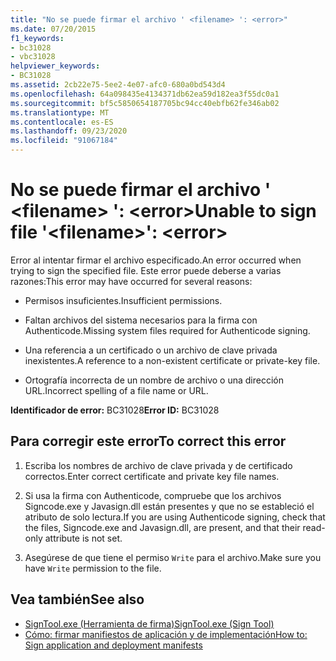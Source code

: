 ```yaml
---
title: "No se puede firmar el archivo ' <filename> ': <error>"
ms.date: 07/20/2015
f1_keywords:
- bc31028
- vbc31028
helpviewer_keywords:
- BC31028
ms.assetid: 2cb22e75-5ee2-4e07-afc0-680a0bd543d4
ms.openlocfilehash: 64a098435e4134371db62ea59d182ea3f55dc0a1
ms.sourcegitcommit: bf5c5850654187705bc94cc40ebfb62fe346ab02
ms.translationtype: MT
ms.contentlocale: es-ES
ms.lasthandoff: 09/23/2020
ms.locfileid: "91067184"
---
```

# <a name="unable-to-sign-file-filename-error"></a><span data-ttu-id="af149-102">No se puede firmar el archivo ' \<filename> ': \<error></span><span class="sxs-lookup"><span data-stu-id="af149-102">Unable to sign file '\<filename>': \<error></span></span>

<span data-ttu-id="af149-103">Error al intentar firmar el archivo especificado.</span><span class="sxs-lookup"><span data-stu-id="af149-103">An error occurred when trying to sign the specified file.</span></span> <span data-ttu-id="af149-104">Este error puede deberse a varias razones:</span><span class="sxs-lookup"><span data-stu-id="af149-104">This error may have occurred for several reasons:</span></span>  
  
- <span data-ttu-id="af149-105">Permisos insuficientes.</span><span class="sxs-lookup"><span data-stu-id="af149-105">Insufficient permissions.</span></span>  
  
- <span data-ttu-id="af149-106">Faltan archivos del sistema necesarios para la firma con Authenticode.</span><span class="sxs-lookup"><span data-stu-id="af149-106">Missing system files required for Authenticode signing.</span></span>  
  
- <span data-ttu-id="af149-107">Una referencia a un certificado o un archivo de clave privada inexistentes.</span><span class="sxs-lookup"><span data-stu-id="af149-107">A reference to a non-existent certificate or private-key file.</span></span>  
  
- <span data-ttu-id="af149-108">Ortografía incorrecta de un nombre de archivo o una dirección URL.</span><span class="sxs-lookup"><span data-stu-id="af149-108">Incorrect spelling of a file name or URL.</span></span>  
  
 <span data-ttu-id="af149-109">**Identificador de error:** BC31028</span><span class="sxs-lookup"><span data-stu-id="af149-109">**Error ID:** BC31028</span></span>  
  
## <a name="to-correct-this-error"></a><span data-ttu-id="af149-110">Para corregir este error</span><span class="sxs-lookup"><span data-stu-id="af149-110">To correct this error</span></span>  
  
1. <span data-ttu-id="af149-111">Escriba los nombres de archivo de clave privada y de certificado correctos.</span><span class="sxs-lookup"><span data-stu-id="af149-111">Enter correct certificate and private key file names.</span></span>  
  
2. <span data-ttu-id="af149-112">Si usa la firma con Authenticode, compruebe que los archivos Signcode.exe y Javasign.dll están presentes y que no se estableció el atributo de solo lectura.</span><span class="sxs-lookup"><span data-stu-id="af149-112">If you are using Authenticode signing, check that the files, Signcode.exe and Javasign.dll, are present, and that their read-only attribute is not set.</span></span>  
  
3. <span data-ttu-id="af149-113">Asegúrese de que tiene el permiso `Write` para el archivo.</span><span class="sxs-lookup"><span data-stu-id="af149-113">Make sure you have `Write` permission to the file.</span></span>  
  
## <a name="see-also"></a><span data-ttu-id="af149-114">Vea también</span><span class="sxs-lookup"><span data-stu-id="af149-114">See also</span></span>

- [<span data-ttu-id="af149-115">SignTool.exe (Herramienta de firma)</span><span class="sxs-lookup"><span data-stu-id="af149-115">SignTool.exe (Sign Tool)</span></span>](../../framework/tools/signtool-exe.md)
- [<span data-ttu-id="af149-116">Cómo: firmar manifiestos de aplicación y de implementación</span><span class="sxs-lookup"><span data-stu-id="af149-116">How to: Sign application and deployment manifests</span></span>](/visualstudio/ide/how-to-sign-application-and-deployment-manifests)
